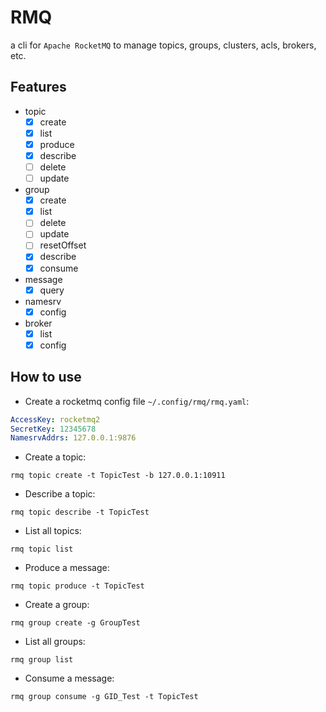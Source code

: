 # RMQ

a cli for `Apache RocketMQ` to manage topics, groups, clusters, acls, brokers, etc.


## Features

- topic
    - [x] create
    - [x] list
    - [x] produce
    - [x] describe
    - [ ] delete
    - [ ] update
- group
    - [x] create
    - [x] list
    - [ ] delete
    - [ ] update
    - [ ] resetOffset
    - [x] describe
    - [x] consume
- message
    - [x] query
- namesrv
  - [x] config
- broker
  - [x] list
  - [x] config

## How to use

* Create a rocketmq config file `~/.config/rmq/rmq.yaml`:

```yaml
AccessKey: rocketmq2
SecretKey: 12345678
NamesrvAddrs: 127.0.0.1:9876
```

* Create a topic:

```shell
rmq topic create -t TopicTest -b 127.0.0.1:10911
```

* Describe a topic:

```shell
rmq topic describe -t TopicTest
```

* List all topics:

```shell
rmq topic list
```

* Produce a message:

```shell
rmq topic produce -t TopicTest
```

* Create a group:

```shell
rmq group create -g GroupTest
```
* List all groups:

```shell
rmq group list
```

* Consume a message:

```shell
rmq group consume -g GID_Test -t TopicTest
```
